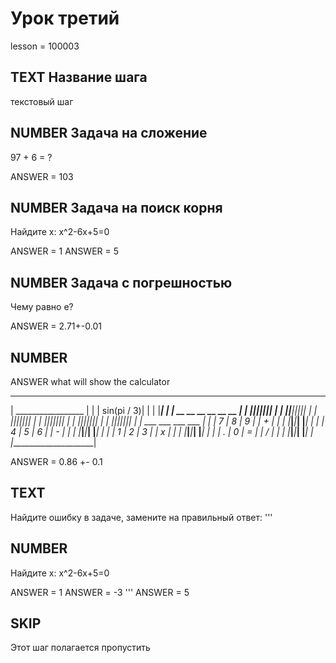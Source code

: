 # Урок третий

lesson = 100003

## TEXT Название шага

текстовый шаг

## NUMBER Задача на сложение

97 + 6 = ?

ANSWER = 103

## NUMBER Задача на поиск корня

Найдите x: x^2-6x+5=0

ANSWER = 1
ANSWER = 5


## NUMBER Задача с погрешностью

Чему равно e?

ANSWER = 2.71+-0.01


## NUMBER

ANSWER what will show the calculator

 _____________________
|  _________________  |
| |      sin(pi / 3)| |
| |_________________| |
|  __ __ __ __ __ __  |
| |__|__|__|__|__|__| |
| |__|__|__|__|__|__| |
| |__|__|__|__|__|__| |
| |__|__|__|__|__|__| |
| |__|__|__|__|__|__| |
| |__|__|__|__|__|__| |
|  ___ ___ ___   ___  |
| | 7 | 8 | 9 | | + | |
| |___|___|___| |___| |
| | 4 | 5 | 6 | | - | |
| |___|___|___| |___| |
| | 1 | 2 | 3 | | x | |
| |___|___|___| |___| |
| | . | 0 | = | | / | |
| |___|___|___| |___| |
|_____________________|

ANSWER = 0.86 +- 0.1

## TEXT

Найдите ошибку в задаче, замените на правильный ответ:
'''
## NUMBER

Найдите x: x^2-6x+5=0

ANSWER = 1
ANSWER = -3
'''
ANSWER = 5


## SKIP
Этот шаг полагается пропустить
